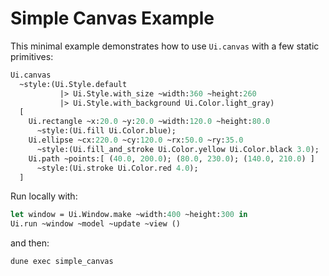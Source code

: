 # Simple Canvas Example

This minimal example demonstrates how to use `Ui.canvas` with a few static primitives:

```ocaml
Ui.canvas
  ~style:(Ui.Style.default
           |> Ui.Style.with_size ~width:360 ~height:260
           |> Ui.Style.with_background Ui.Color.light_gray)
  [
    Ui.rectangle ~x:20.0 ~y:20.0 ~width:120.0 ~height:80.0
      ~style:(Ui.fill Ui.Color.blue);
    Ui.ellipse ~cx:220.0 ~cy:120.0 ~rx:50.0 ~ry:35.0
      ~style:(Ui.fill_and_stroke Ui.Color.yellow Ui.Color.black 3.0);
    Ui.path ~points:[ (40.0, 200.0); (80.0, 230.0); (140.0, 210.0) ]
      ~style:(Ui.stroke Ui.Color.red 4.0);
  ]
```

Run locally with:

```ocaml
let window = Ui.Window.make ~width:400 ~height:300 in
Ui.run ~window ~model ~update ~view ()
```

and then:

```bash
dune exec simple_canvas
```
